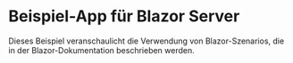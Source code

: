 # <a name="blazor-server-sample-app"></a>Beispiel-App für Blazor Server

Dieses Beispiel veranschaulicht die Verwendung von Blazor-Szenarios, die in der Blazor-Dokumentation beschrieben werden.
